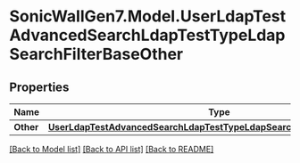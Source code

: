 # SonicWallGen7.Model.UserLdapTestAdvancedSearchLdapTestTypeLdapSearchFilterBaseOther

## Properties

Name | Type | Description | Notes
------------ | ------------- | ------------- | -------------
**Other** | [**UserLdapTestAdvancedSearchLdapTestTypeLdapSearchFilterBaseOtherOther**](UserLdapTestAdvancedSearchLdapTestTypeLdapSearchFilterBaseOtherOther.md) |  | [optional] 

[[Back to Model list]](../README.md#documentation-for-models) [[Back to API list]](../README.md#documentation-for-api-endpoints) [[Back to README]](../README.md)

